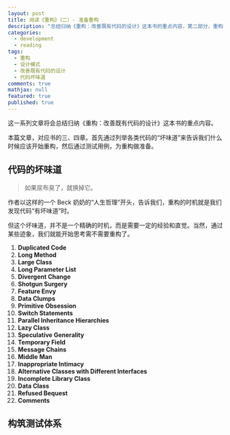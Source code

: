 ```yaml
---
layout: post
title: 阅读《重构》（二）- 准备重构
description: "总结归纳《重构：改善既有代码的设计》这本书的重点内容，第二部分，重构的准备工作"
categories:
  - development
  - reading
tags:
  - 重构
  - 设计模式
  - 改善既有代码的设计
  - 代码坏味道
comments: true
mathjax: null
featured: true
published: true
---
```


这一系列文章将会总结归纳《重构：改善既有代码的设计》这本书的重点内容。

本篇文章，对应书的三、四章。首先通过列举各类代码的“坏味道”来告诉我们什么时候应该开始重构，然后通过测试用例，为重构做准备。

<!-- more -->

## 代码的坏味道

> 如果尿布臭了，就换掉它。

作者以这样的一个 Beck 奶奶的“人生哲理”开头，告诉我们，重构的时机就是我们发现代码“有坏味道”时。

但这个坏味道，并不是一个精确的时机，而是需要一定的经验和直觉。当然，通过某些迹象，我们就能开始思考需不需要重构了。

1. **Duplicated Code**
2. **Long Method**
3. **Large Class**
4. **Long Parameter List**
5. **Divergent Change**
6. **Shotgun Surgery**
7. **Feature Envy**
8. **Data Clumps**
9. **Primitive Obsession**
10. **Switch Statements**
11. **Parallel Inheritance Hierarchies**
12. **Lazy Class**
13. **Speculative Generality**
14. **Temporary Field**
15. **Message Chains**
16. **Middle Man**
17. **Inappropriate Intimacy**
18. **Alternative Classes with Different Interfaces**
19. **Incomplete Library Class**
20. **Data Class**
21. **Refused Bequest**
22. **Comments**



## 构筑测试体系


